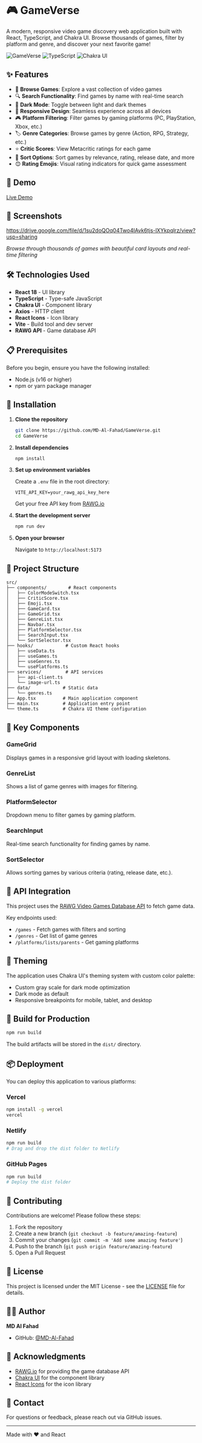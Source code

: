 # 🎮 GameVerse

A modern, responsive video game discovery web application built with React, TypeScript, and Chakra UI. Browse thousands of games, filter by platform and genre, and discover your next favorite game!

![GameVerse](https://img.shields.io/badge/React-18.x-blue)
![TypeScript](https://img.shields.io/badge/TypeScript-5.x-blue)
![Chakra UI](https://img.shields.io/badge/Chakra%20UI-2.x-teal)

## ✨ Features

- 🎯 **Browse Games**: Explore a vast collection of video games
- 🔍 **Search Functionality**: Find games by name with real-time search
- 🎨 **Dark Mode**: Toggle between light and dark themes
- 📱 **Responsive Design**: Seamless experience across all devices
- 🎮 **Platform Filtering**: Filter games by gaming platforms (PC, PlayStation, Xbox, etc.)
- 🏷️ **Genre Categories**: Browse games by genre (Action, RPG, Strategy, etc.)
- ⭐ **Critic Scores**: View Metacritic ratings for each game
- 🔄 **Sort Options**: Sort games by relevance, rating, release date, and more
- 😊 **Rating Emojis**: Visual rating indicators for quick game assessment

## 🚀 Demo

[Live Demo](https://gameverse-hub.vercel.app/) 

## 📸 Screenshots

https://drive.google.com/file/d/1su2doQOq04Two4IAvk6tjs-lXYkpqlrz/view?usp=sharing

*Browse through thousands of games with beautiful card layouts and real-time filtering*

## 🛠️ Technologies Used

- **React 18** - UI library
- **TypeScript** - Type-safe JavaScript
- **Chakra UI** - Component library
- **Axios** - HTTP client
- **React Icons** - Icon library
- **Vite** - Build tool and dev server
- **RAWG API** - Game database API

## 📋 Prerequisites

Before you begin, ensure you have the following installed:
- Node.js (v16 or higher)
- npm or yarn package manager

## 🔧 Installation

1. **Clone the repository**
   ```bash
   git clone https://github.com/MD-Al-Fahad/GameVerse.git
   cd GameVerse
   ```

2. **Install dependencies**
   ```bash
   npm install
   ```

3. **Set up environment variables**
   
   Create a `.env` file in the root directory:
   ```env
   VITE_API_KEY=your_rawg_api_key_here
   ```
   
   Get your free API key from [RAWG.io](https://rawg.io/apidocs)

4. **Start the development server**
   ```bash
   npm run dev
   ```

5. **Open your browser**
   
   Navigate to `http://localhost:5173`

## 📁 Project Structure

```
src/
├── components/        # React components
│   ├── ColorModeSwitch.tsx
│   ├── CriticScore.tsx
│   ├── Emoji.tsx
│   ├── GameCard.tsx
│   ├── GameGrid.tsx
│   ├── GenreList.tsx
│   ├── Navbar.tsx
│   ├── PlatformSelector.tsx
│   ├── SearchInput.tsx
│   └── SortSelector.tsx
├── hooks/            # Custom React hooks
│   ├── useData.ts
│   ├── useGames.ts
│   ├── useGenres.ts
│   └── usePlatforms.ts
├── services/         # API services
│   ├── api-client.ts
│   └── image-url.ts
├── data/            # Static data
│   └── genres.ts
├── App.tsx          # Main application component
├── main.tsx         # Application entry point
└── theme.ts         # Chakra UI theme configuration
```

## 🎯 Key Components

### GameGrid
Displays games in a responsive grid layout with loading skeletons.

### GenreList
Shows a list of game genres with images for filtering.

### PlatformSelector
Dropdown menu to filter games by gaming platform.

### SearchInput
Real-time search functionality for finding games by name.

### SortSelector
Allows sorting games by various criteria (rating, release date, etc.).

## 🔌 API Integration

This project uses the [RAWG Video Games Database API](https://rawg.io/apidocs) to fetch game data.

Key endpoints used:
- `/games` - Fetch games with filters and sorting
- `/genres` - Get list of game genres
- `/platforms/lists/parents` - Get gaming platforms

## 🎨 Theming

The application uses Chakra UI's theming system with custom color palette:

- Custom gray scale for dark mode optimization
- Dark mode as default
- Responsive breakpoints for mobile, tablet, and desktop

## 🚀 Build for Production

```bash
npm run build
```

The build artifacts will be stored in the `dist/` directory.

## 📦 Deployment

You can deploy this application to various platforms:

### Vercel
```bash
npm install -g vercel
vercel
```

### Netlify
```bash
npm run build
# Drag and drop the dist folder to Netlify
```

### GitHub Pages
```bash
npm run build
# Deploy the dist folder
```

## 🤝 Contributing

Contributions are welcome! Please follow these steps:

1. Fork the repository
2. Create a new branch (`git checkout -b feature/amazing-feature`)
3. Commit your changes (`git commit -m 'Add some amazing feature'`)
4. Push to the branch (`git push origin feature/amazing-feature`)
5. Open a Pull Request

## 📝 License

This project is licensed under the MIT License - see the [LICENSE](LICENSE) file for details.

## 👨‍💻 Author

**MD Al Fahad**
- GitHub: [@MD-Al-Fahad](https://github.com/MD-Al-Fahad)

## 🙏 Acknowledgments

- [RAWG.io](https://rawg.io/) for providing the game database API
- [Chakra UI](https://chakra-ui.com/) for the component library
- [React Icons](https://react-icons.github.io/react-icons/) for the icon library

## 📧 Contact

For questions or feedback, please reach out via GitHub issues.

---

Made with ❤️ and React
